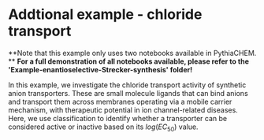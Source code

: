 # Addtional example - chloride transport
**Note that this example only uses two notebooks available in PythiaCHEM. **
**For a full demonstration of all notebooks available, please refer to the 'Example-enantioselective-Strecker-synthesis' folder!**

In this example, we investigate the chloride transport activity of synthetic anion transporters. These are small molecule ligands that can bind anions and transport them across membranes operating via a mobile carrier mechanism, with therapeutic potential in ion channel-related diseases. Here, we use classification to identify whether a transporter can be considered active or inactive based on its $log(EC_{50})$ value. 
